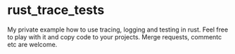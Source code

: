 # rust_trace_tests
My private example how to use tracing, logging and testing in rust.
Feel free to play with it and copy code to your projects.
Merge requests, commentc etc are welcome.
